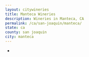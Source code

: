 ```yaml
---
layout: citywineries
title: Manteca Wineries
description: Wineries in Manteca, CA
permalink: /ca/san-joaquin/manteca/
state: ca
county: san joaquin
city: manteca
---
```

-
